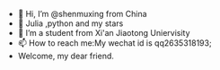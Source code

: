 - 👋 Hi, I’m @shenmuxing from China
- 🌱 Julia ,python and my stars
- 💞️ I’m a student from Xi'an Jiaotong Uniervisity
- 📫 How to reach me:My wechat id is qq2635318193;
- Welcome, my dear friend.

<!---
shenmuxing/shenmuxing is a ✨ special ✨ repository because its `README.md` (this file) appears on your GitHub profile.
You can click the Preview link to take a look at your changes.
--->
